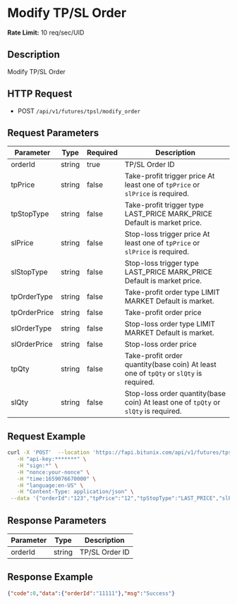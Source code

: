# Modify TP/SL Order

**Rate Limit:** 10 req/sec/UID

## Description
Modify TP/SL Order

## HTTP Request
* POST `/api/v1/futures/tpsl/modify_order`

## Request Parameters

| Parameter | Type | Required | Description |
|-----------|------|----------|-------------|
| orderId | string | true | TP/SL Order ID |
| tpPrice | string | false | Take-profit trigger price At least one of `tpPrice` or `slPrice` is required. |
| tpStopType | string | false | Take-profit trigger type LAST_PRICE MARK_PRICE Default is market price. |
| slPrice | string | false | Stop-loss trigger price At least one of `tpPrice` or `slPrice` is required. |
| slStopType | string | false | Stop-loss trigger type LAST_PRICE MARK_PRICE Default is market price. |
| tpOrderType | string | false | Take-profit order type LIMIT MARKET Default is market. |
| tpOrderPrice | string | false | Take-profit order price |
| slOrderType | string | false | Stop-loss order type LIMIT MARKET Default is market. |
| slOrderPrice | string | false | Stop-loss order price |
| tpQty | string | false | Take-profit order quantity(base coin) At least one of `tpQty` or `slQty` is required. |
| slQty | string | false | Stop-loss order quantity(base coin) At least one of `tpQty` or `slQty` is required. |

## Request Example

```bash
curl -X 'POST'  --location 'https://fapi.bitunix.com/api/v1/futures/tpsl/modify_order' \
   -H "api-key:*******" \
   -H "sign:*" \
   -H "nonce:your-nonce" \
   -H "time:1659076670000" \
   -H "language:en-US" \
   -H "Content-Type: application/json" \
 --data '{"orderId":"123","tpPrice":"12","tpStopType":"LAST_PRICE","slPrice":"9","slStopType":"LAST_PRICE","tpOrderType":"LIMIT","tpOrderPrice":"11","slOrderType":"LIMIT","slOrderPrice":"8","tpQty":"1","slQty":"1"}'
```

## Response Parameters

| Parameter | Type | Description |
|-----------|------|-------------|
| orderId | string | TP/SL Order ID |

## Response Example

```json
{"code":0,"data":{"orderId":"11111"},"msg":"Success"}
```